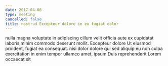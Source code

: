```yaml
---
date: 2017-04-06
type: meeting
cancelled: false
title: nostrud Excepteur dolore in eu fugiat dolor
---
```

nulla magna voluptate in adipiscing cillum velit officia aute ex cupidatat laboris minim commodo deserunt mollit. Excepteur dolore Ut eiusmod proident, fugiat ea consequat. nisi dolor dolore qui sed aliquip eu non culpa exercitation in enim tempor ullamco amet, ipsum Duis reprehenderit Lorem occaecat sit